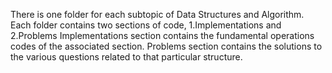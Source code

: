 There is one folder for each subtopic of Data Structures and Algorithm. Each folder contains two sections of code, 1.Implementations and 2.Problems 
Implementations section contains the fundamental operations codes of the associated section. Problems section contains the solutions to the various questions related to that particular   structure. 


